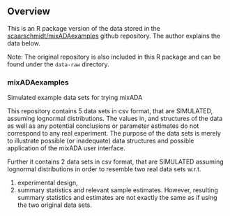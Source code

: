 ## Overview

This is an R package version of the data stored in the [scaarschmidt/mixADAexamples](https://github.com/schaarschmidt/mixADAexamples) github repository. The author explains the data below.

Note: The original repository is also included in this R package and can be found under the `data-raw` directory.

### mixADAexamples

Simulated example data sets for trying mixADA

This repository contains 5 data sets in csv format, that are SIMULATED, assuming lognormal distributions. The values in, and structures of the data as well as any potential conclusions or parameter estimates do not correspond to any real experiment. The purpose of the data sets is merely to illustrate possible (or inadequate) data structures and possible application of the mixADA user interface.

Further it contains 2 data sets in csv format, that are SIMULATED assuming lognormal distributions in order to resemble two real data sets w.r.t.
1) experimental design,
2) summary statistics and relevant sample estimates.
However, resulting summary statistics and estimates are not exactly the same as if using the two original data sets.
